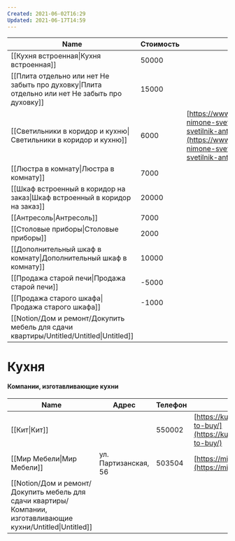 ```yaml
---
Created: 2021-06-02T16:29
Updated: 2021-06-17T14:59
---
```

|Name|Стоимость|Ссылка|
|---|---|---|
|[[Кухня встроенная\|Кухня встроенная]]|50000||
|[[Плита отдельно или нет Не забыть про духовку\|Плита отдельно или нет Не забыть про духовку]]|15000||
|[[Светильники в коридор и кухню\|Светильники в коридор и кухню]]|6000|[https://www.ikea.com/ru/ru/p/nymane-nimone-svetodiodnyy-potolochnyy-svetilnik-antracit-10415099/](https://www.ikea.com/ru/ru/p/nymane-nimone-svetodiodnyy-potolochnyy-svetilnik-antracit-10415099/)|
|[[Люстра в комнату\|Люстра в комнату]]|7000||
|[[Шкаф встроенный в коридор на заказ\|Шкаф встроенный в коридор на заказ]]|20000||
|[[Антресоль\|Антресоль]]|7000||
|[[Столовые приборы\|Столовые приборы]]|2000||
|[[Дополнительный шкаф в комнату\|Дополнительный шкаф в комнату]]|10000||
|[[Продажа старой печи\|Продажа старой печи]]|-5000||
|[[Продажа старого шкафа\|Продажа старого шкафа]]|-1000||
|[[Notion/Дом и ремонт/Докупить мебель для сдачи квартиры/Untitled/Untitled\|Untitled]]|||
  
  
# Кухня
#### Компании, изготавливающие кухни
|Name|Адрес|Телефон|Сайт|
|---|---|---|---|
|[[Кит\|Кит]]||550002|[https://kuhnikit.ru/where-to-buy/](https://kuhnikit.ru/where-to-buy/)|
|[[Мир Мебели\|Мир Мебели]]|ул. Партизанская, 56|503504|[https://mirmebely.ru/](https://mirmebely.ru/)|
|[[Notion/Дом и ремонт/Докупить мебель для сдачи квартиры/Компании, изготавливающие кухни/Untitled\|Untitled]]||||